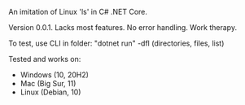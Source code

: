 An imitation of Linux 'ls' in C# .NET Core.

Version 0.0.1. Lacks most features. No error handling. Work therapy.

To test, use CLI in folder: "dotnet run" -dfl (directories, files, list)

Tested and works on:
- Windows (10, 20H2)
- Mac (Big Sur, 11)
- Linux (Debian, 10)